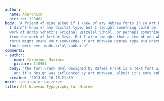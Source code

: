 ```yaml
---
author:
  name: Aharonium
  picture: 120405
body: "A friend of mine asked if I knew of any Hebrew fonts in an Art Nouveau style.
  I didn't know of any digital type, but I thought something could be found in the
  work of Boris Schatz's original Betzalel School, or perhaps something could be engineered
  from the work of Arthur Szyk. But I also thought that a few of you who enjoy this
  forum might share your knowledge of art nouveau Hebrew type and whether any digital
  fonts were ever made.\r\n\r\nAharon"
comments:
- author:
    name: Yaronimus-Maximus
    picture: 110981
  body: "the font Frank Ruhl designed by Rafael Frank is a text font with high legibility
    and it's design was influenced by art nouveau, albeit it's more subtle.\r\nhttp://www.myfonts.com/fonts/bitstream/frank-ruehl-bt/"
  created: '2013-04-16 15:21:39'
date: '2013-04-07 04:28:29'
title: Art Nouveau Typography for Hebrew

---
```

